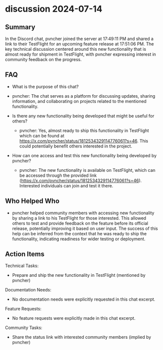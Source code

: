 # discussion 2024-07-14

## Summary

In the Discord chat, pvncher joined the server at 17:49:11 PM and shared a link to their TestFlight for an upcoming
feature release at 17:51:06 PM. The key technical discussion centered around this new functionality that is almost ready
for shipment in TestFlight, with pvncher expressing interest in community feedback on the progress.

## FAQ

- What is the purpose of this chat?
- pvncher: The chat serves as a platform for discussing updates, sharing information, and collaborating on projects
  related to the mentioned functionality.

- Is there any new functionality being developed that might be useful for others?

    - pvncher: Yes, almost ready to ship this functionality in TestFlight which can be found
      at https://x.com/pvncher/status/1812534329114776061?s=46. This could potentially benefit others interested in the
      project.

- How can one access and test this new functionality being developed by pvncher?
    - pvncher: The new functionality is available on TestFlight, which can be accessed through the provided
      link (https://x.com/pvncher/status/1812534329114776061?s=46). Interested individuals can join and test it there.

## Who Helped Who

- pvncher helped community members with accessing new functionality by sharing a link to his TestFlight for those
  interested. This allowed others to test and provide feedback on the feature before its official release, potentially
  improving it based on user input. The success of this help can be inferred from the context that he was ready to ship
  the functionality, indicating readiness for wider testing or deployment.

## Action Items

Technical Tasks:

- Prepare and ship the new functionality in TestFlight (mentioned by pvncher)

Documentation Needs:

- No documentation needs were explicitly requested in this chat excerpt.

Feature Requests:

- No feature requests were explicitly made in this chat excerpt.

Community Tasks:

- Share the status link with interested community members (implied by pvncher)
